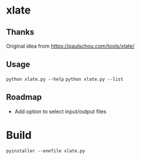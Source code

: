 # xlate

## Thanks
Original idea from https://paulschou.com/tools/xlate/

## Usage
`python xlate.py --help`
`python xlate.py --list`

## Roadmap
* Add option to select input/output files

# Build

`pyinstaller --onefile xlate.py`